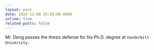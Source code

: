 ```yaml
---
layout: post
date: 2024-11-08 15:59:00-0400
inline: true
related_posts: false
---
```


Mr. Deng passes the thesis defense for his Ph.D. degree at `Vanderbilt University`.
